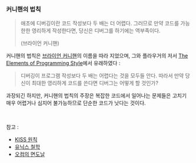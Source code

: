 ### 커니핸의 법칙

> 애초에 디버깅이란 코드 작성보다 두 배는 더 어렵다. 그러므로 만약 코드를 가능한한 영리하게 작성한다면, 당신은 디버그를 하기에는 역부족이다.
>
> (브라이언 커니핸)

커니핸의 법칙은 [브라이언 커니핸](https://ko.wikipedia.org/wiki/브라이언_커니핸)의 이름을 따라 지었으며, 그와 플라우거의 저서 [The Elements of Programming Style](https://en.wikipedia.org/wiki/The_Elements_of_Programming_Style)에서 유래하였다 :

> 디버깅이 프로그램 작성보다 두 배는 어렵다는 것을 모두들 안다. 따라서 만약 당신이 최대한 영리하게 코드를 쓴다면 디버그는 어떻게 할 것인가?

과장되긴 하지만, 커니핸의 법칙의 주장은 복잡한 코드에서 일어나는 문제들은 고치기 매우 어렵거나 심지어 불가능하므로 단순한 코드가 낫다는 것이다.

<br>

참고 :

- [KISS 원칙](#kiss-원칙)
- [유닉스 철학](#유닉스-철학)
- [오컴의 면도날](#오컴의-면도날)

<br>

